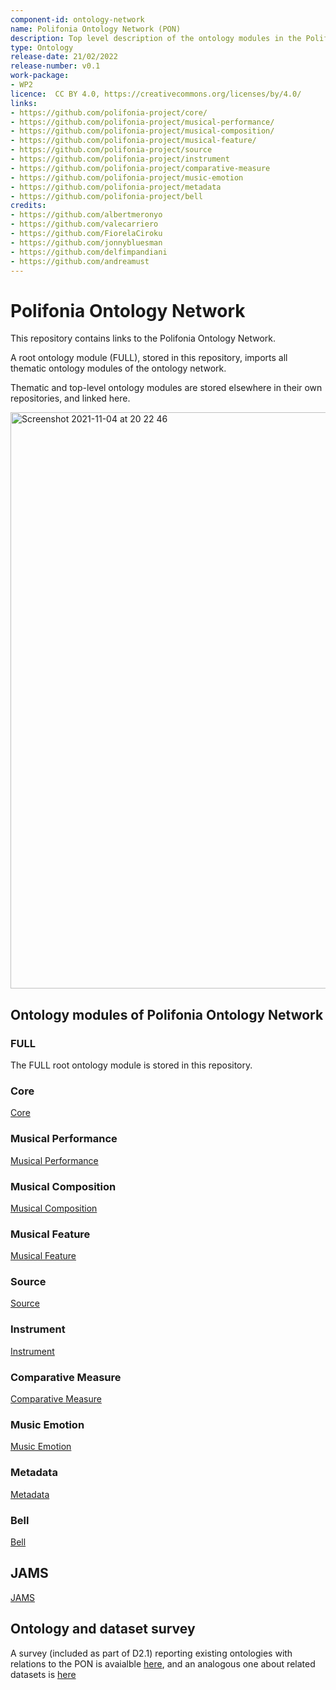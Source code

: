 ```yaml
---
component-id: ontology-network
name: Polifonia Ontology Network (PON)
description: Top level description of the ontology modules in the Polifonia Ontology Network, with pointers to each of its submodules.
type: Ontology
release-date: 21/02/2022
release-number: v0.1
work-package: 
- WP2
licence:  CC BY 4.0, https://creativecommons.org/licenses/by/4.0/
links:
- https://github.com/polifonia-project/core/
- https://github.com/polifonia-project/musical-performance/
- https://github.com/polifonia-project/musical-composition/
- https://github.com/polifonia-project/musical-feature/
- https://github.com/polifonia-project/source
- https://github.com/polifonia-project/instrument
- https://github.com/polifonia-project/comparative-measure
- https://github.com/polifonia-project/music-emotion
- https://github.com/polifonia-project/metadata
- https://github.com/polifonia-project/bell 
credits:
- https://github.com/albertmeronyo
- https://github.com/valecarriero
- https://github.com/FiorelaCiroku
- https://github.com/jonnybluesman
- https://github.com/delfimpandiani
- https://github.com/andreamust
---
```


# Polifonia Ontology Network

This repository contains links to the Polifonia Ontology Network.

A root ontology module (FULL), stored in this repository, imports all thematic ontology modules of the ontology network.

Thematic and top-level ontology modules are stored elsewhere in their own repositories, and linked here. 

<img width="922" alt="Screenshot 2021-11-04 at 20 22 46" src="https://user-images.githubusercontent.com/12375920/140406107-738798fb-f6a6-467f-9c03-8a1092cb011b.png">

## Ontology modules of Polifonia Ontology Network

### FULL
The FULL root ontology module is stored in this repository.

### Core
[Core](https://github.com/polifonia-project/core/)

### Musical Performance
[Musical Performance](https://github.com/polifonia-project/musical-performance/)

### Musical Composition
[Musical Composition](https://github.com/polifonia-project/musical-composition/)

### Musical Feature
[Musical Feature](https://github.com/polifonia-project/musical-feature/)

### Source
[Source](https://github.com/polifonia-project/source)

### Instrument
[Instrument](https://github.com/polifonia-project/instrument)

### Comparative Measure
[Comparative Measure](https://github.com/polifonia-project/comparative-measure)

### Music Emotion
[Music Emotion](https://github.com/polifonia-project/music-emotion)

### Metadata 
[Metadata](https://github.com/polifonia-project/metadata)

### Bell
[Bell](https://github.com/polifonia-project/bell)

## JAMS 
[JAMS](https://github.com/polifonia-project/jams-ontology)

## Ontology and dataset survey

A survey (included as part of D2.1) reporting existing ontologies with relations to the PON is avaialble [here](d21-ontologies.pdf), and an analogous one about related datasets is [here](d21-datasets.pdf)






